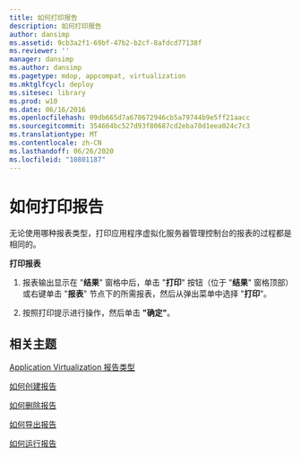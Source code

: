 ```yaml
---
title: 如何打印报告
description: 如何打印报告
author: dansimp
ms.assetid: 9cb3a2f1-69bf-47b2-b2cf-8afdcd77138f
ms.reviewer: ''
manager: dansimp
ms.author: dansimp
ms.pagetype: mdop, appcompat, virtualization
ms.mktglfcycl: deploy
ms.sitesec: library
ms.prod: w10
ms.date: 06/16/2016
ms.openlocfilehash: 09db665d7a678672946cb5a79744b9e5ff21aacc
ms.sourcegitcommit: 354664bc527d93f80687cd2eba70d1eea024c7c3
ms.translationtype: MT
ms.contentlocale: zh-CN
ms.lasthandoff: 06/26/2020
ms.locfileid: "10801187"
---
```

# 如何打印报告


无论使用哪种报表类型，打印应用程序虚拟化服务器管理控制台的报表的过程都是相同的。

**打印报表**

1.  报表输出显示在 "**结果**" 窗格中后，单击 "**打印**" 按钮（位于 "**结果**" 窗格顶部）或右键单击 "**报表**" 节点下的所需报表，然后从弹出菜单中选择 "**打印**"。

2.  按照打印提示进行操作，然后单击 **"确定"**。

## 相关主题


[Application Virtualization 报告类型](application-virtualization-report-types.md)

[如何创建报告](how-to-create-a-reportserver.md)

[如何删除报告](how-to-delete-a-reportserver.md)

[如何导出报告](how-to-export-a-reportserver.md)

[如何运行报告](how-to-run-a-reportserver.md)

 

 





